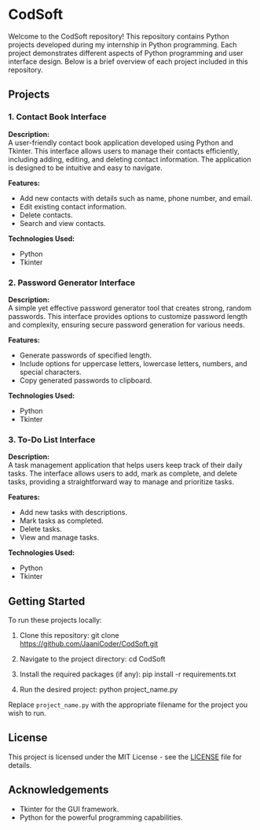 # CodSoft

Welcome to the CodSoft repository! This repository contains Python projects developed during my internship in Python programming. Each project demonstrates different aspects of Python programming and user interface design. Below is a brief overview of each project included in this repository.

## Projects

### 1. Contact Book Interface

**Description:**  
A user-friendly contact book application developed using Python and Tkinter. This interface allows users to manage their contacts efficiently, including adding, editing, and deleting contact information. The application is designed to be intuitive and easy to navigate.

**Features:**
- Add new contacts with details such as name, phone number, and email.
- Edit existing contact information.
- Delete contacts.
- Search and view contacts.

**Technologies Used:**
- Python
- Tkinter

### 2. Password Generator Interface

**Description:**  
A simple yet effective password generator tool that creates strong, random passwords. This interface provides options to customize password length and complexity, ensuring secure password generation for various needs.

**Features:**
- Generate passwords of specified length.
- Include options for uppercase letters, lowercase letters, numbers, and special characters.
- Copy generated passwords to clipboard.

**Technologies Used:**
- Python
- Tkinter

### 3. To-Do List Interface

**Description:**  
A task management application that helps users keep track of their daily tasks. The interface allows users to add, mark as complete, and delete tasks, providing a straightforward way to manage and prioritize tasks.

**Features:**
- Add new tasks with descriptions.
- Mark tasks as completed.
- Delete tasks.
- View and manage tasks.

**Technologies Used:**
- Python
- Tkinter

## Getting Started

To run these projects locally:

1. Clone this repository:
   git clone https://github.com/JaaniCoder/CodSoft.git

2. Navigate to the project directory:
   cd CodSoft

3. Install the required packages (if any):
   pip install -r requirements.txt

4. Run the desired project:
   python project_name.py

Replace `project_name.py` with the appropriate filename for the project you wish to run.

## License

This project is licensed under the MIT License - see the [LICENSE](LICENSE) file for details.

## Acknowledgements

- Tkinter for the GUI framework.
- Python for the powerful programming capabilities.
